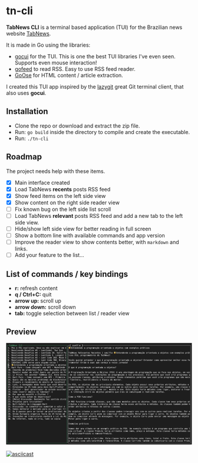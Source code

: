 # tn-cli
**TabNews CLI** is a terminal based application (TUI) for the Brazilian news website [TabNews](https://(tabnews.com.br)).

It is made in Go using the libraries:

- [gocui](https://github.com/jroimartin/gocui) for the TUI. This is one the best TUI libraries I've even seen. Supports even mouse interaction!
- [gofeed](https://github.com/mmcdole/gofeed) to read RSS. Easy to use RSS feed reader.
- [GoOse](https://github.com/advancedlogic/GoOse) for HTML content / article extraction.

I created this TUI app inspired by the [lazygit](https://github.com/jesseduffield/lazygit) great Git terminal client, that also uses **gocui**.

## Installation

- Clone the repo or download and extract the zip file.
- Run: `go build` inside the directory to compile and create the executable.
- Run: `./tn-cli`
## Roadmap

The project needs help with these items.

- [x] Main interface created
- [x] Load TabNews **recents** posts RSS feed
- [x] Show feed items on the left side view
- [x] Show content on the right side reader view
- [ ] Fix known bug on the left side list scroll
- [ ] Load TabNews **relevant** posts RSS feed and add a new tab to the left side view.
- [ ] Hide/show left side view for better reading in full screen
- [ ] Show a bottom line with available commands and app version
- [ ] Improve the reader view to show contents better, with `markdown` and links.
- [ ] Add your feature to the list...

## List of commands / key bindings

- **r:** refresh content
- **q / Ctrl+C:** quit
- **arrow up:** scroll up
- **arrow down:** scroll down
- **tab:** toggle selection between list / reader view
## Preview

![Preview](screenshot.png)

[![asciicast](https://asciinema.org/a/UynC0sC8KUgo9jABZ0xQKBiaM.svg)](https://asciinema.org/a/UynC0sC8KUgo9jABZ0xQKBiaM)
